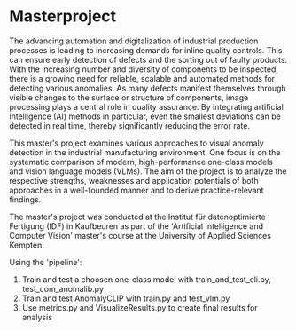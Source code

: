 # Masterproject

The advancing automation and digitalization of industrial production processes is leading to increasing demands for inline quality controls. This can ensure early detection of defects and the sorting out of faulty products. With the increasing number and diversity of 
components to be inspected, there is a growing need for reliable, scalable and automated methods for detecting various anomalies. As many defects manifest themselves through visible changes to the surface or structure of components, image processing plays a central role
in quality assurance. By integrating artificial intelligence (AI) methods in particular, even the smallest deviations can be detected in real time, thereby significantly reducing the error rate. 

This master's project examines various approaches to visual anomaly detection in the industrial manufacturing environment. One focus is on the systematic comparison of modern, high-performance one-class models and vision language models (VLMs). The aim of the project is 
to analyze the respective strengths, weaknesses and application potentials of both approaches in a well-founded manner and to derive practice-relevant findings.

The master's project was conducted at the Institut für datenoptimierte Fertigung (IDF) in Kaufbeuren as part of the 'Artificial Intelligence and Computer Vision' master's course at the University of Applied Sciences Kempten.


Using the 'pipeline':
1. Train and test a choosen one-class model with train_and_test_cli.py, test_com_anomalib.py
2. Train and test AnomalyCLIP with train.py and test_vlm.py
3. Use metrics.py and VisualizeResults.py to create final results for analysis
